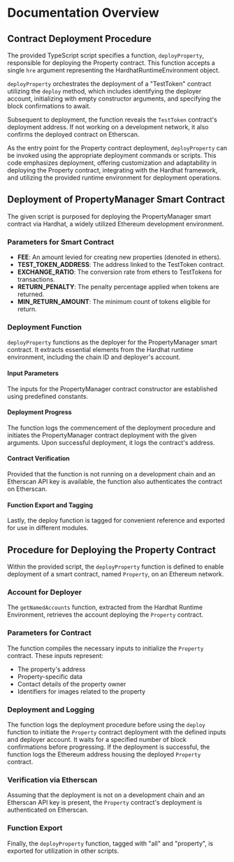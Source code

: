 # Documentation Overview

## Contract Deployment Procedure

The provided TypeScript script specifies a function, `deployProperty`, responsible for deploying the Property contract. This function accepts a single `hre` argument representing the HardhatRuntimeEnvironment object.

`deployProperty` orchestrates the deployment of a "TestToken" contract utilizing the `deploy` method, which includes identifying the deployer account, initializing with empty constructor arguments, and specifying the block confirmations to await.

Subsequent to deployment, the function reveals the `TestToken` contract's deployment address. If not working on a development network, it also confirms the deployed contract on Etherscan.

As the entry point for the Property contract deployment, `deployProperty` can be invoked using the appropriate deployment commands or scripts. This code emphasizes deployment, offering customization and adaptability in deploying the Property contract, integrating with the Hardhat framework, and utilizing the provided runtime environment for deployment operations.

## Deployment of PropertyManager Smart Contract

The given script is purposed for deploying the PropertyManager smart contract via Hardhat, a widely utilized Ethereum development environment.

### Parameters for Smart Contract

- **FEE**: An amount levied for creating new properties (denoted in ethers).
- **TEST_TOKEN_ADDRESS**: The address linked to the TestToken contract.
- **EXCHANGE_RATIO**: The conversion rate from ethers to TestTokens for transactions.
- **RETURN_PENALTY**: The penalty percentage applied when tokens are returned.
- **MIN_RETURN_AMOUNT**: The minimum count of tokens eligible for return.

### Deployment Function

`deployProperty` functions as the deployer for the PropertyManager smart contract. It extracts essential elements from the Hardhat runtime environment, including the chain ID and deployer's account.

#### Input Parameters

The inputs for the PropertyManager contract constructor are established using predefined constants.

#### Deployment Progress

The function logs the commencement of the deployment procedure and initiates the PropertyManager contract deployment with the given arguments. Upon successful deployment, it logs the contract's address.

#### Contract Verification

Provided that the function is not running on a development chain and an Etherscan API key is available, the function also authenticates the contract on Etherscan.

#### Function Export and Tagging

Lastly, the deploy function is tagged for convenient reference and exported for use in different modules.

## Procedure for Deploying the Property Contract

Within the provided script, the `deployProperty` function is defined to enable deployment of a smart contract, named `Property`, on an Ethereum network.

### Account for Deployer

The `getNamedAccounts` function, extracted from the Hardhat Runtime Environment, retrieves the account deploying the `Property` contract.

### Parameters for Contract

The function compiles the necessary inputs to initialize the `Property` contract. These inputs represent:

- The property's address
- Property-specific data
- Contact details of the property owner
- Identifiers for images related to the property

### Deployment and Logging 

The function logs the deployment procedure before using the `deploy` function to initiate the `Property` contract deployment with the defined inputs and deployer account. It waits for a specified number of block confirmations before progressing. If the deployment is successful, the function logs the Ethereum address housing the deployed `Property` contract.

### Verification via Etherscan

Assuming that the deployment is not on a development chain and an Etherscan API key is present, the `Property` contract's deployment is authenticated on Etherscan.

### Function Export

Finally, the `deployProperty` function, tagged with "all" and "property", is exported for utilization in other scripts.
